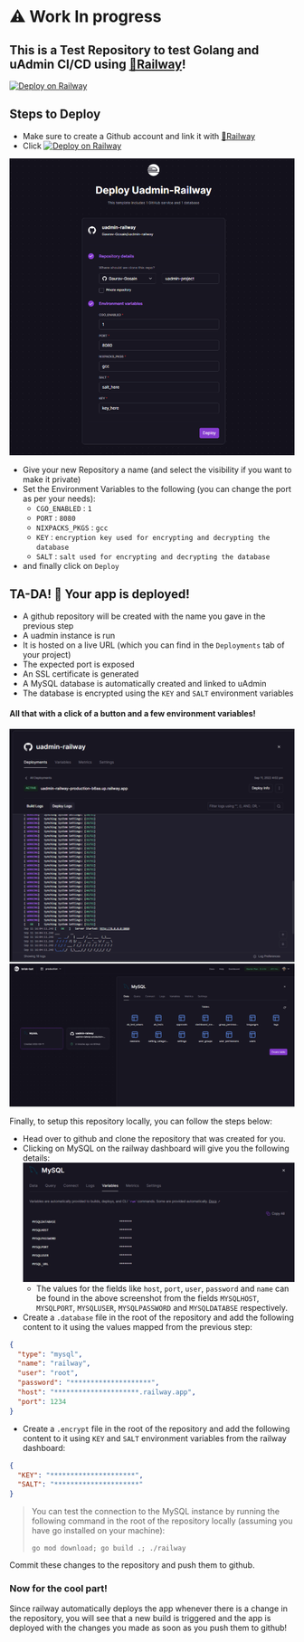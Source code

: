 # ⚠️ Work In progress

## This is a Test Repository to test Golang and uAdmin CI/CD using [🚅Railway](https://railway.app/)!

[![Deploy on Railway](https://railway.app/button.svg)](https://railway.app/new/template/9IP5nJ?referralCode=A7siyP)

## Steps to Deploy
- Make sure to create a Github account and link it with [🚅Railway](https://railway.app/)
- Click [![Deploy on Railway](https://railway.app/button.svg)](https://railway.app/new/template/9IP5nJ?referralCode=A7siyP)

![](assets/deploy_screen_1.png)   

- Give your new Repository a name (and select the visibility if you want to make it private)
- Set the Environment Variables to the following (you can change the port as per your needs):
  - `CGO_ENABLED` : `1`
  - `PORT` : `8080`
  - `NIXPACKS_PKGS` : `gcc`
  - `KEY` : `encryption key used for encrypting and decrypting the database`
  - `SALT` : `salt used for encrypting and decrypting the database`
- and finally click on `Deploy`

## TA-DA! 🎉 Your app is deployed!

- A github repository will be created with the name you gave in the previous step
- A uadmin instance is run
- It is hosted on a live URL (which you can find in the `Deployments` tab of your project)
- The expected port is exposed 
- An SSL certificate is generated
- A MySQL database is automatically created and linked to uAdmin
- The database is encrypted using the `KEY` and `SALT` environment variables
  
#### All that with a click of a button and a few environment variables!

![](assets/deploy_screen_2.png) 
![](assets/deploy_screen_3.png)   

Finally, to setup this repository locally, you can follow the steps below:

- Head over to github and clone the repository that was created for you.
- Clicking on MySQL on the railway dashboard will give you the following details:
  ![](assets/mysql.png)  
  - The values for the fields like `host`, `port`, `user`, `password` and `name` can be found in the above screenshot from the fields `MYSQLHOST`, `MYSQLPORT`, `MYSQLUSER`, `MYSQLPASSWORD` and `MYSQLDATABSE` respectively.
- Create a `.database` file in the root of the repository and add the following content to it using the values mapped from the previous step:
  
```json
{
  "type": "mysql",
  "name": "railway",
  "user": "root",
  "password": "********************",
  "host": "*********************.railway.app",
  "port": 1234
}
```
- Create a `.encrypt` file in the root of the repository and add the following content to it using `KEY` and `SALT` environment variables from the railway dashboard:
  
```json
{
  "KEY": "*********************",
  "SALT": "*********************"
}
```

> You can test the connection to the MySQL instance by running the following command in the root of the repository locally (assuming you have go installed on your machine):
> ```shell
> go mod download; go build .; ./railway
> ```

Commit these changes to the repository and push them to github.

### Now for the cool part!
Since railway automatically deploys the app whenever there is a change in the repository, you will see that a new build is triggered and the app is deployed with the changes you made as soon as you push them to github!

